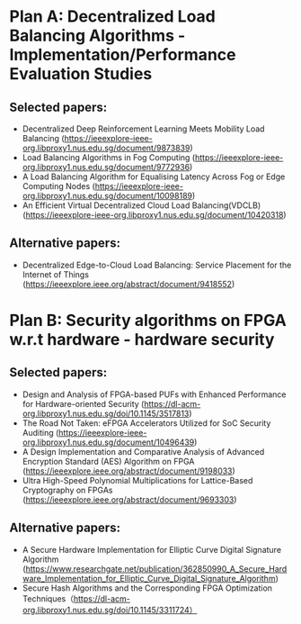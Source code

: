 # Plan A: Decentralized Load Balancing Algorithms - Implementation/Performance Evaluation Studies
## Selected papers:
- Decentralized Deep Reinforcement Learning Meets Mobility Load Balancing (https://ieeexplore-ieee-org.libproxy1.nus.edu.sg/document/9873839)
- Load Balancing Algorithms in Fog Computing (https://ieeexplore-ieee-org.libproxy1.nus.edu.sg/document/9772936)
- A Load Balancing Algorithm for Equalising Latency Across Fog or Edge Computing Nodes (https://ieeexplore-ieee-org.libproxy1.nus.edu.sg/document/10098189)
- An Efficient Virtual Decentralized Cloud Load Balancing(VDCLB) (https://ieeexplore-ieee-org.libproxy1.nus.edu.sg/document/10420318)

## Alternative papers:

- Decentralized Edge-to-Cloud Load Balancing: Service Placement for the Internet of Things (https://ieeexplore.ieee.org/abstract/document/9418552)




# Plan B: Security algorithms on FPGA w.r.t hardware - hardware security
## Selected papers:
- Design and Analysis of FPGA-based PUFs with Enhanced Performance for Hardware-oriented Security (https://dl-acm-org.libproxy1.nus.edu.sg/doi/10.1145/3517813)
- The Road Not Taken: eFPGA Accelerators Utilized for SoC Security Auditing (https://ieeexplore-ieee-org.libproxy1.nus.edu.sg/document/10496439)
- A Design Implementation and Comparative Analysis of Advanced Encryption Standard (AES) Algorithm on FPGA (https://ieeexplore.ieee.org/abstract/document/9198033)
- Ultra High-Speed Polynomial Multiplications for Lattice-Based Cryptography on FPGAs (https://ieeexplore.ieee.org/abstract/document/9693303)

## Alternative papers:
- A Secure Hardware Implementation for Elliptic Curve Digital Signature Algorithm (https://www.researchgate.net/publication/362850990_A_Secure_Hardware_Implementation_for_Elliptic_Curve_Digital_Signature_Algorithm)
- Secure Hash Algorithms and the Corresponding FPGA Optimization Techniques（https://dl-acm-org.libproxy1.nus.edu.sg/doi/10.1145/3311724）
